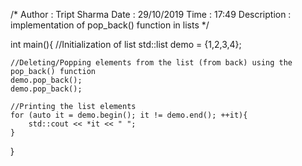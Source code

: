 /*
    Author : Tript Sharma
    Date : 29/10/2019
    Time : 17:49
    Description : implementation of pop_back() function in lists
*/

int main(){
    //Initialization of list
    std::list <int> demo = {1,2,3,4};

    //Deleting/Popping elements from the list (from back) using the pop_back() function
    demo.pop_back();
    demo.pop_back();
    
    //Printing the list elements
    for (auto it = demo.begin(); it != demo.end(); ++it){
        std::cout << *it << " "; 
    }
}